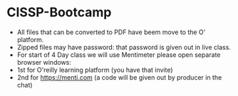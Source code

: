 # CISSP-Bootcamp
* All files that can be converted to PDF have beem move to the O' platform.
* Zipped files may have password: that password is given out in live class.
* For start of 4 Day class we will use Mentimeter please open separate browser windows: 
* 1st for O'reilly learning platform (you have that invite)
* 2nd for https://menti.com (a code will be given out by producer in the chat)
